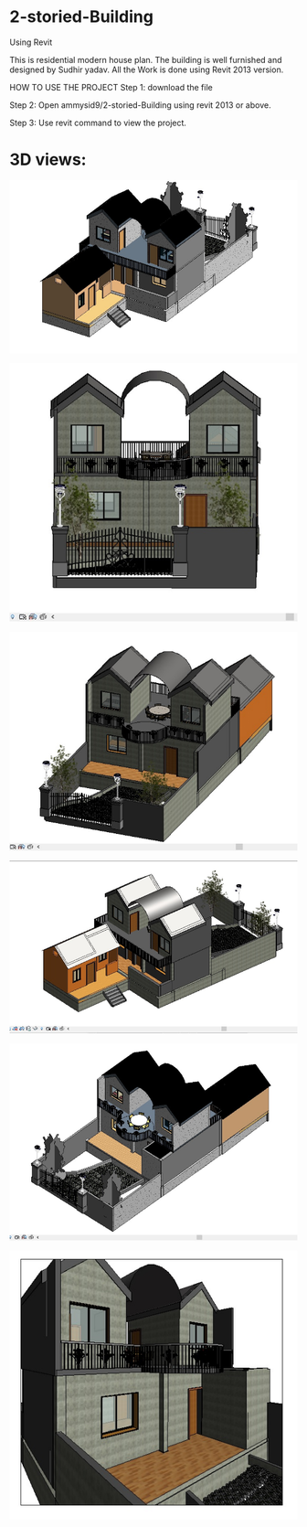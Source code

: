 # 2-storied-Building
Using Revit

This is residential modern house plan. The building is well furnished and designed by Sudhir yadav. All the Work is done using Revit 
2013 version.

HOW TO USE THE PROJECT
Step 1: download the file

Step 2: Open ammysid9/2-storied-Building using revit 2013 or above.

Step 3: Use revit command to view the project.

# 3D views:

![alt text](https://github.com/ammysid9/2-storied-Building/blob/master/Screenshots/3D%20back%20side.jpg?raw=true)

![alt text](https://github.com/ammysid9/2-storied-Building/blob/master/Screenshots/3D%20front.jpg?raw=true)

![alt text](https://github.com/ammysid9/2-storied-Building/blob/master/Screenshots/3D%20view%20EN.jpg?raw=true)

![alt text](https://github.com/ammysid9/2-storied-Building/blob/master/Screenshots/3D%20view%20WS.jpg?raw=true)

![alt text](https://github.com/ammysid9/2-storied-Building/blob/master/Screenshots/Shaded.jpg?raw=true)

![alt text](https://github.com/ammysid9/2-storied-Building/blob/master/Screenshots/front%20view%203D.jpg?raw=true)
